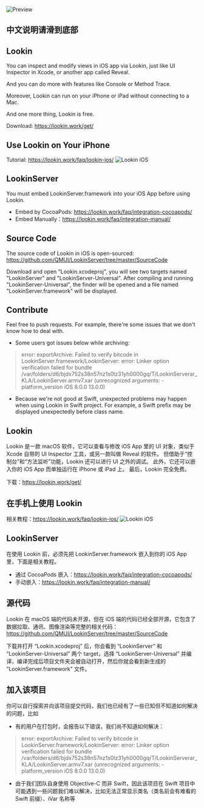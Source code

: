 ![Preview](https://cdn.lookin.work/public/style/images/independent/homepage/preview_en_2x.jpg "Preview")

## 中文说明请滑到底部

## Lookin
You can inspect and modify views in iOS app via Lookin, just like UI Inspector in Xcode, or another app called Reveal. 

And you can do more with features like Console or Method Trace. 

Moreover, Lookin can run on your iPhone or iPad without connecting to a Mac.  

And one more thing, Lookin is free.

Download: https://lookin.work/get/

## Use Lookin on Your iPhone
Tutorial: https://lookin.work/faq/lookin-ios/
![Lookin iOS](https://cdn.lookin.work/public/style/images/independent/sec6_2x.png "Lookin iOS")

## LookinServer
You must embed LookinServer.framework into your iOS App before using Lookin.
- Embed by CocoaPods: https://lookin.work/faq/integration-cocoapods/
- Embed Manually：https://lookin.work/faq/integration-manual/

## Source Code
The source code of Lookin in iOS is open-sourced: https://github.com/QMUI/LookinServer/tree/master/SourceCode

Download and open "Lookin.xcodeproj", you will see two targets named "LookinServer" and "LookinServer-Universal". After compiling and running "LookinServer-Universal", the finder will be opened and a file named "LookinServer.framework" will be displayed.

## Contribute
Feel free to push requests. For example, there're some issues that we don't know how to deal with. 
- Some users got issues below while archiving:
> error: exportArchive: Failed to verify bitcode in LookinServer.framework/LookinServer:
error: Linker option verification failed for bundle /var/folders/d6/bjdx752s38n57nz1s0lz31yh0000gq/T/LookinServerar_KLA/LookinServer.armv7.xar (unrecognized arguments: -platform_version iOS 8.0.0 13.0.0)

- Because we're not good at Swift, unexpected problems may happen when using Lookin in Swift project. For example, a Swift prefix may be displayed unexpectedly before class name.

## Lookin
Lookin 是一款 macOS 软件，它可以查看与修改 iOS App 里的 UI 对象，类似于 Xcode 自带的 UI Inspector 工具，或另一款叫做 Reveal 的软件。
但借助于“控制台”和“方法监听”功能，Lookin 还可以进行 UI 之外的调试。
此外，它还可以嵌入你的 iOS App 而单独运行在 iPhone 或 iPad 上。
最后，Lookin 完全免费。

下载：https://lookin.work/get/

## 在手机上使用 Lookin
相关教程：https://lookin.work/faq/lookin-ios/
![Lookin iOS](https://cdn.lookin.work/public/style/images/independent/sec6_2x.png "Lookin iOS")


## LookinServer
在使用 Lookin 前，必须先把 LookinServer.framework 嵌入到你的 iOS App 里，下面是相关教程。
- 通过 CocoaPods 嵌入：https://lookin.work/faq/integration-cocoapods/
- 手动嵌入：https://lookin.work/faq/integration-manual/

## 源代码
Lookin 在 macOS 端的代码未开源，但在 iOS 端的代码已经全部开源，它包含了数据拉取、通讯、图像渲染等完整的相关代码：https://github.com/QMUI/LookinServer/tree/master/SourceCode

下载并打开 “Lookin.xcodeproj” 后，你会看到 “LookinServer” 和 “LookinServer-Universal” 两个 target，选择 “LookinServer-Universal” 并编译，编译完成后项目文件夹会被自动打开，然后你就会看到新生成的 “LookinServer.framework” 文件。

## 加入该项目
你可以自行探索并向该项目提交代码，我们也已经有了一些已知但不知道如何解决的问题，比如
- 有的用户在打包时，会报告以下错误，我们尚不知道如何解决：
> error: exportArchive: Failed to verify bitcode in LookinServer.framework/LookinServer:
error: Linker option verification failed for bundle /var/folders/d6/bjdx752s38n57nz1s0lz31yh0000gq/T/LookinServerar_KLA/LookinServer.armv7.xar (unrecognized arguments: -platform_version iOS 8.0.0 13.0.0)

- 由于我们团队自身使用 Objective-C 而非 Swift，因此该项目在 Swift 项目中可能遇到一些问题我们难以解决，比如无法正常显示类名（类名前会有难看的 Swift 前缀）、iVar 名称等
